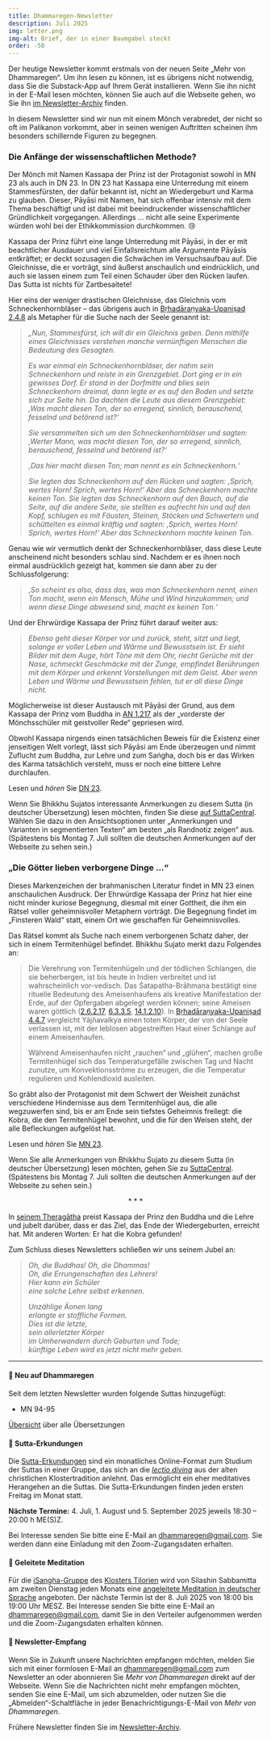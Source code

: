 ```yaml
---
title: Dhammaregen-Newsletter
description: Juli 2025
img: letter.png
img-alt: Brief, der in einer Baumgabel steckt
order: -50
---
```


Der heutige Newsletter kommt erstmals von der neuen Seite „Mehr von Dhammaregen“. Um ihn lesen zu können, ist es übrigens nicht notwendig, dass Sie die Substack-App auf Ihrem Gerät installieren. Wenn Sie ihn nicht in der E-Mail lesen möchten, können Sie auch auf die Webseite gehen, wo Sie ihn [im Newsletter-Archiv](https://mehr.dhammaregen.net/s/dhammaregen-newsletter) finden.

In diesem Newsletter sind wir nun mit einem Mönch verabredet, der nicht so oft im Palikanon vorkommt, aber in seinen wenigen Auftritten scheinen ihm besonders schillernde Figuren zu begegnen.

### Die Anfänge der wissenschaftlichen Methode?

Der Mönch mit Namen Kassapa der Prinz ist der Protagonist sowohl in MN 23 als auch in DN 23. In DN 23 hat Kassapa eine Unterredung mit einem Stammesfürsten, der dafür bekannt ist, nicht an Wiedergeburt und Karma zu glauben. Dieser, Pāyāsi mit Namen, hat sich offenbar intensiv mit dem Thema beschäftigt und ist dabei mit beeindruckender wissenschaftlicher Gründlichkeit vorgegangen. Allerdings … nicht alle seine Experimente würden wohl bei der Ethikkommission durchkommen. 😢

Kassapa der Prinz führt eine lange Unterredung mit Pāyāsi, in der er mit beachtlicher Ausdauer und viel Einfallsreichtum alle Argumente Pāyāsis entkräftet; er deckt sozusagen die Schwächen im Versuchsaufbau auf. Die Gleichnisse, die er vorträgt, sind äußerst anschaulich und eindrücklich, und auch sie lassen einem zum Teil einen Schauder über den Rücken laufen. Das Sutta ist nichts für Zartbesaitete!

Hier eins der weniger drastischen Gleichnisse, das Gleichnis vom Schneckenhornbläser – das übrigens auch in [Bṛhadāraṇyaka-Upaniṣad 2.4.8](https://archive.org/details/sechzigupanishad00deusuoft/page/416/mode/2up?view=theater) als Metapher für die Suche nach der Seele genannt ist:

>*„Nun, Stammesfürst, ich will dir ein Gleichnis geben. Denn mithilfe eines Gleichnisses verstehen manche vernünftigen Menschen die Bedeutung des Gesagten.*
>
>*Es war einmal ein Schneckenhornbläser, der nahm sein Schneckenhorn und reiste in ein Grenzgebiet. Dort ging er in ein gewisses Dorf. Er stand in der Dorfmitte und blies sein Schneckenhorn dreimal, dann legte er es auf den Boden und setzte sich zur Seite hin. Da dachten die Leute aus diesem Grenzgebiet: ‚Was macht diesen Ton, der so erregend, sinnlich, berauschend, fesselnd und betörend ist?‘*
>
>*Sie versammelten sich um den Schneckenhornbläser und sagten: ‚Werter Mann, was macht diesen Ton, der so erregend, sinnlich, berauschend, fesselnd und betörend ist?‘*
>
>*‚Das hier macht diesen Ton; man nennt es ein Schneckenhorn.‘*
>
>*Sie legten das Schneckenhorn auf den Rücken und sagten: ‚Sprich, wertes Horn! Sprich, wertes Horn!‘ Aber das Schneckenhorn machte keinen Ton. Sie legten das Schneckenhorn auf den Bauch, auf die Seite, auf die andere Seite, sie stellten es aufrecht hin und auf den Kopf, schlugen es mit Fäusten, Steinen, Stöcken und Schwertern und schüttelten es einmal kräftig und sagten: ‚Sprich, wertes Horn! Sprich, wertes Horn!‘ Aber das Schneckenhorn machte keinen Ton.*

Genau wie wir vermutlich denkt der Schneckenhornbläser, dass diese Leute anscheinend nicht besonders schlau sind. Nachdem er es ihnen noch einmal ausdrücklich gezeigt hat, kommen sie dann aber zu der Schlussfolgerung:

>*‚So scheint es also, dass das, was man Schneckenhorn nennt, einen Ton macht, wenn ein Mensch, Mühe und Wind hinzukommen; und wenn diese Dinge abwesend sind, macht es keinen Ton.‘*

Und der Ehrwürdige Kassapa der Prinz führt darauf weiter aus:

>*Ebenso geht dieser Körper vor und zurück, steht, sitzt und liegt, solange er voller Leben und Wärme und Bewusstsein ist. Er sieht Bilder mit dem Auge, hört Töne mit dem Ohr, riecht Gerüche mit der Nase, schmeckt Geschmäcke mit der Zunge, empfindet Berührungen mit dem Körper und erkennt Vorstellungen mit dem Geist. Aber wenn Leben und Wärme und Bewusstsein fehlen, tut er all diese Dinge nicht.*

Möglicherweise ist dieser Austausch mit Pāyāsi der Grund, aus dem Kassapa der Prinz vom Buddha in [AN 1.217](https://dhammaregen.net/#/sutta/an1.217:1.1/de/sabbamitta) als der „vorderste der Mönchsschüler mit geistvoller Rede“ gepriesen wird. 

Obwohl Kassapa nirgends einen tatsächlichen Beweis für die Existenz einer jenseitigen Welt vorlegt, lässt sich Pāyāsi am Ende überzeugen und nimmt Zuflucht zum Buddha, zur Lehre und zum Saṅgha, doch bis er das Wirken des Karma tatsächlich versteht, muss er noch eine bittere Lehre durchlaufen.

Lesen und *hören* Sie [DN 23](https://dhammaregen.net/#/sutta/dn23/de/sabbamitta).

Wenn Sie Bhikkhu Sujatos interessante Anmerkungen zu diesem Sutta (in deutscher Übersetzung) lesen möchten, finden Sie diese [auf SuttaCentral](https://suttacentral.net/dn23/de/sabbamitta?lang=de&layout=linebyline&reference=main&notes=sidenotes&highlight=false&script=latin). Wählen Sie dazu in den Ansichtsoptionen unter „Anmerkungen und Varianten in segmentierten Texten“ am besten „als Randnotiz zeigen“ aus. (Spätestens bis Montag 7. Juli sollten die deutschen Anmerkungen auf der Webseite zu sehen sein.)

### „Die Götter lieben verborgene Dinge …“

Dieses Markenzeichen der brahmanischen Literatur findet in MN 23 einen anschaulichen Ausdruck. Der Ehrwürdige Kassapa der Prinz hat hier eine nicht minder kuriose Begegnung, diesmal mit einer Gottheit, die ihm ein Rätsel voller geheimnisvoller Metaphern vorträgt. Die Begegnung findet im „Finsteren Wald“ statt, einem Ort wie geschaffen für Geheimnisvolles.

Das Rätsel kommt als Suche nach einem verborgenen Schatz daher, der sich in einem Termitenhügel befindet. Bhikkhu Sujato merkt dazu Folgendes an:

>Die Verehrung von Termitenhügeln und der tödlichen Schlangen, die sie beherbergen, ist bis heute in Indien verbreitet und ist wahrscheinlich vor-vedisch. Das Śatapatha-Brāhmaṇa bestätigt eine rituelle Bedeutung des Ameisenhaufens als kreative Manifestation der Erde, auf der Opfergaben abgelegt werden können; seine Ameisen waren göttlich ([2.6.2.17](https://www.wisdomlib.org/hinduism/book/satapatha-brahmana-english/d/doc63171.html), [6.3.3.5](https://www.wisdomlib.org/hinduism/book/satapatha-brahmana-english/d/doc63298.html), [14.1.2.10](https://www.wisdomlib.org/hinduism/book/satapatha-brahmana-english/d/doc63532.html)). In [Bṛhadāraṇyaka-Upaniṣad 4.4.7](https://archive.org/details/sechzigupanishad00deusuoft/page/476/mode/2up?view=theater) vergleicht Yājñavalkya einen toten Körper, der von der Seele verlassen ist, mit der leblosen abgestreiften Haut einer Schlange auf einem Ameisenhaufen.
>
>Während Ameisenhaufen nicht „rauchen“ und „glühen“, machen große Termitenhügel sich das Temperaturgefälle zwischen Tag und Nacht zunutze, um Konvektionsströme zu erzeugen, die die Temperatur regulieren und Kohlendioxid ausleiten.

So gräbt also der Protagonist mit dem Schwert der Weisheit zunächst verschiedene Hindernisse aus dem Termitenhügel aus, die alle wegzuwerfen sind, bis er am Ende sein tiefstes Geheimnis freilegt: die Kobra, die den Termitenhügel bewohnt, und die für den Weisen steht, der alle Befleckungen aufgelöst hat.

Lesen und *hören* Sie [MN 23](https://dhammaregen.net/#/sutta/mn23/de/sabbamitta).

Wenn Sie alle Anmerkungen von Bhikkhu Sujato zu diesem Sutta (in deutscher Übersetzung) lesen möchten, gehen Sie zu [SuttaCentral](https://suttacentral.net/mn23/de/sabbamitta?lang=de&layout=linebyline&reference=main&notes=sidenotes&highlight=false&script=latin). (Spätestens bis Montag 7. Juli sollten die deutschen Anmerkungen auf der Webseite zu sehen sein.)

<div style="text-align: center;">* * *</div>

In [seinem Theragātha](https://dhammaregen.net/#/sutta/thag2.41/de/sabbamitta) preist Kassapa der Prinz den Buddha und die Lehre und jubelt darüber, dass er das Ziel, das Ende der Wiedergeburten, erreicht hat. Mit anderen Worten: Er hat die Kobra gefunden! 

Zum Schluss dieses Newsletters schließen wir uns seinem Jubel an:

>*Oh, die Buddhas! Oh, die Dhammas!*  
*Oh, die Errungenschaften des Lehrers!*  
*Hier kann ein Schüler*  
*eine solche Lehre selbst erkennen.*
>
>*Unzählige Äonen lang*  
*erlangte er stoffliche Formen.*  
*Dies ist die letzte,*  
*sein allerletzter Körper*  
*im Umherwandern durch Geburten und Tode;*  
*künftige Leben wird es jetzt nicht mehr geben.*

---
#### 🔸 Neu auf Dhammaregen

Seit dem letzten Newsletter wurden folgende Suttas hinzugefügt:
- MN 94-95

[Übersicht](https://dhammaregen.net/#/wiki/uebersetzung/uebersicht) über alle Übersetzungen

#### 🔸 Sutta-Erkundungen 

Die [Sutta-Erkundungen](https://dhammaregen.net/#/wiki/erkundung) sind ein monatliches Online-Format zum Studium der Suttas in einer Gruppe, das sich an die [*lectio divina*](https://de.wikipedia.org/wiki/Lectio_divina) aus der alten christlichen Klostertradition anlehnt. Das ermöglicht ein eher meditatives Herangehen an die Suttas. Die Sutta-Erkundungen finden jeden ersten Freitag im Monat statt. 

**Nächste Termine:** 4. Juli, 1. August und 5. September 2025 jeweils 18:30 – 20:00 h ME(S)Z.

Bei Interesse senden Sie bitte eine E-Mail an [dhammaregen@gmail.com](mailto:dhammaregen@gmail.com). Sie werden dann eine Einladung mit den Zoom-Zugangsdaten erhalten.

#### 🔸 Geleitete Meditation 

Für die [iSangha-Gruppe](https://www.samita.be/de/isangha/) des [Klosters Tilorien](https://www.samita.be/de/tilorien-monastery/) wird von Silashin Sabbamitta am zweiten Dienstag jeden Monats eine [angeleitete Meditation in deutscher Sprache](https://dhammaregen.net/#/wiki/meditation) angeboten. Der nächste Termin ist der 8. Juli 2025 von 18:00 bis 19:00 Uhr MESZ. Bei Interesse senden Sie bitte eine E-Mail an [dhammaregen@gmail.com](mailto:dhammaregen@gmail.com), damit Sie in den Verteiler aufgenommen werden und die Zoom-Zugangsdaten erhalten können.

#### 🔸 Newsletter-Empfang

Wenn Sie in Zukunft unsere Nachrichten empfangen möchten, melden Sie sich mit einer formlosen E-Mail an [dhammaregen@gmail.com](mailto:dhammaregen@gmail.com) zum Newsletter an oder abonnieren Sie *Mehr von Dhammaregen* direkt auf der Webseite. Wenn Sie die Nachrichten nicht mehr empfangen möchten, senden Sie eine E-Mail, um sich abzumelden, oder nutzen Sie die „Abmelden“-Schaltfläche in jeder Benachrichtigungs-E-Mail von *Mehr von Dhammaregen*. 

Frühere Newsletter finden Sie im [Newsletter-Archiv](https://mehr.dhammaregen.net/s/dhammaregen-newsletter).